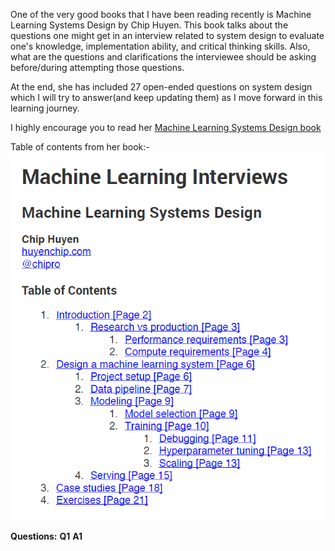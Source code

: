 One of the very good books that I have been reading recently is Machine Learning Systems Design by Chip Huyen. This book talks about the questions one might get in an interview related to system design to evaluate one's knowledge, implementation ability, and critical thinking skills. Also, what are the questions and clarifications the interviewee should be asking before/during attempting those questions.

At the end, she has included 27 open-ended questions on system design which I will try to answer(and keep updating them) as I move forward in this learning journey. 

I highly encourage you to read her [Machine Learning Systems Design book](https://github.com/chiphuyen/machine-learning-systems-design)


Table of contents from her book:-
![table-of-contents](/images/2020-11-05-TOC.PNG)



**Questions:**
**Q1**
**A1**
